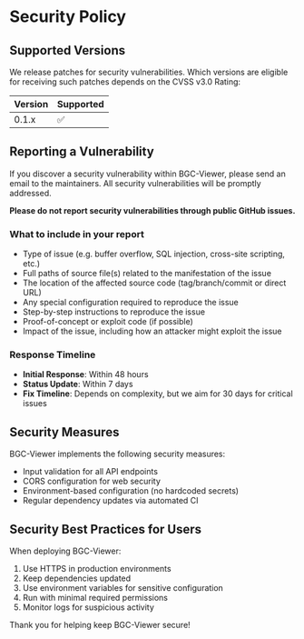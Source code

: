 # Security Policy

## Supported Versions

We release patches for security vulnerabilities. Which versions are eligible for receiving such patches depends on the CVSS v3.0 Rating:

| Version | Supported          |
| ------- | ------------------ |
| 0.1.x   | :white_check_mark: |

## Reporting a Vulnerability

If you discover a security vulnerability within BGC-Viewer, please send an email to the maintainers. All security vulnerabilities will be promptly addressed.

**Please do not report security vulnerabilities through public GitHub issues.**

### What to include in your report

- Type of issue (e.g. buffer overflow, SQL injection, cross-site scripting, etc.)
- Full paths of source file(s) related to the manifestation of the issue
- The location of the affected source code (tag/branch/commit or direct URL)
- Any special configuration required to reproduce the issue
- Step-by-step instructions to reproduce the issue
- Proof-of-concept or exploit code (if possible)
- Impact of the issue, including how an attacker might exploit the issue

### Response Timeline

- **Initial Response**: Within 48 hours
- **Status Update**: Within 7 days
- **Fix Timeline**: Depends on complexity, but we aim for 30 days for critical issues

## Security Measures

BGC-Viewer implements the following security measures:

- Input validation for all API endpoints
- CORS configuration for web security
- Environment-based configuration (no hardcoded secrets)
- Regular dependency updates via automated CI

## Security Best Practices for Users

When deploying BGC-Viewer:

1. Use HTTPS in production environments
2. Keep dependencies updated
3. Use environment variables for sensitive configuration
4. Run with minimal required permissions
5. Monitor logs for suspicious activity

Thank you for helping keep BGC-Viewer secure!
